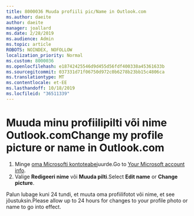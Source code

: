 ```yaml
---
title: 8000036 Muuda profiili pic/Name in Outlook.com
ms.author: daeite
author: daeite
manager: joallard
ms.date: 2/28/2019
ms.audience: Admin
ms.topic: article
ROBOTS: NOINDEX, NOFOLLOW
localization_priority: Normal
ms.custom: 8000036
ms.openlocfilehash: e18742425546d9d455d56fdf400338a45361633b
ms.sourcegitcommit: 037331d71f06750d972c0b6278b23bb15c4806ca
ms.translationtype: MT
ms.contentlocale: et-EE
ms.lasthandoff: 10/18/2019
ms.locfileid: "36511339"
---
```

# <a name="change-my-profile-picture-or-name-in-outlookcom"></a><span data-ttu-id="8aff2-102">Muuda minu profiilipilti või nime Outlook.com</span><span class="sxs-lookup"><span data-stu-id="8aff2-102">Change my profile picture or name in Outlook.com</span></span>

1. <span data-ttu-id="8aff2-103">Minge [oma Microsofti kontoteabe](https://go.microsoft.com/fwlink/p/?linkid=860841)juurde.</span><span class="sxs-lookup"><span data-stu-id="8aff2-103">Go to [Your Microsoft account info](https://go.microsoft.com/fwlink/p/?linkid=860841).</span></span>
1. <span data-ttu-id="8aff2-104">Valige **Redigeeri nime** või **Muuda pilti**.</span><span class="sxs-lookup"><span data-stu-id="8aff2-104">Select **Edit name** or **Change picture**.</span></span>

<span data-ttu-id="8aff2-105">Palun lubage kuni 24 tundi, et muuta oma profiilifotot või nime, et see jõustuksin.</span><span class="sxs-lookup"><span data-stu-id="8aff2-105">Please allow up to 24 hours for changes to your profile photo or name to go into effect.</span></span>